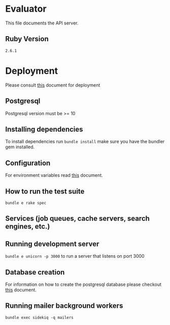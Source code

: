 Evaluator
=========
This file documents the API server.

## Ruby Version
`2.6.1`

# Deployment
Please consult [this](../deployment/README.md) document for deployment

## Postgresql
Postgresql version must be >= 10


## Installing dependencies
To install dependencies run `bundle install` make sure you have the bundler gem installed.

## Configuration
For environment variables read [this](../doc/ENV_VARS.md) document.

## How to run the test suite
`bundle e rake spec`

## Services (job queues, cache servers, search engines, etc.)

## Running development server

`bundle e unicorn -p 3000` to run a server that listens on port 3000


## Database creation
For information on how to create the postgresql database please checkout [this](../doc/DB_SETUP.md) document.



## Running mailer background workers
`bundle exec sidekiq -q mailers`


